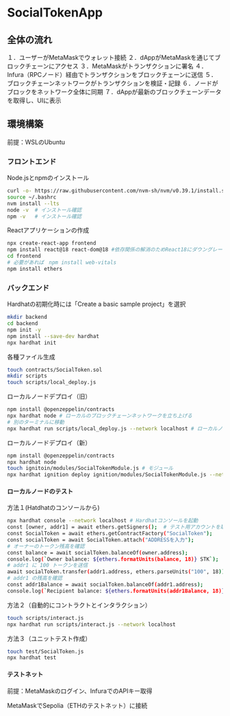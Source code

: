 # SocialTokenApp

## 全体の流れ
１．ユーザーがMetaMaskでウォレット接続
２．dAppがMetaMaskを通じてブロックチェーンにアクセス
３．MetaMaskがトランザクションに署名
４．Infura（RPCノード）経由でトランザクションをブロックチェーンに送信
５．ブロックチェーンネットワークがトランザクションを検証・記録
６．ノードがブロックをネットワーク全体に同期
７．dAppが最新のブロックチェーンデータを取得し、UIに表示

## 環境構築

前提：WSLのUbuntu

### フロントエンド
Node.jsとnpmのインストール
```bash
curl -o- https://raw.githubusercontent.com/nvm-sh/nvm/v0.39.1/install.sh | bash
source ~/.bashrc
nvm install --lts
node -v  # インストール確認
npm -v   # インストール確認
```
Reactアプリケーションの作成
```bash
npx create-react-app frontend 
npm install react@18 react-dom@18 #依存関係の解消のためReact18にダウングレード
cd frontend
# 必要があれば　npm install web-vitals
npm install ethers
```

### バックエンド

Hardhatの初期化時には「Create a basic sample project」を選択
```bash
mkdir backend
cd backend
npm init -y
npm install --save-dev hardhat
npx hardhat init
```

各種ファイル生成
```bash
touch contracts/SocialToken.sol
mkdir scripts
touch scripts/local_deploy.js
```

ローカルノードデプロイ（旧）
```bash
npm install @openzeppelin/contracts
npx hardhat node # ローカルのブロックチェーンネットワークを立ち上げる
# 別のターミナルに移動
npx hardhat run scripts/local_deploy.js --network localhost # ローカルノードにデプロイ
```
ローカルノードデプロイ（新）
```bash
npm install @openzeppelin/contracts
npx hardhat node 
touch ignitoin/modules/SocialTokenModule.js # モジュール
npx hardhat ignition deploy ignition/modules/SocialTokenModule.js --network localhost
```

#### ローカルノードのテスト

方法１(Hatdhatのコンソールから)
```bash
npx hardhat console --network localhost # Hardhatコンソールを起動
const [owner, addr1] = await ethers.getSigners();  # テスト用アカウントを取得
const SocialToken = await ethers.getContractFactory("SocialToken");
const socialToken = await SocialToken.attach("ADDRESSを入力");
# オーナーのトークン残高を確認
const balance = await socialToken.balanceOf(owner.address);
console.log(`Owner balance: ${ethers.formatUnits(balance, 18)} STK`);
# addr1 に 100 トークンを送信
await socialToken.transfer(addr1.address, ethers.parseUnits("100", 18));
# addr1 の残高を確認
const addr1Balance = await socialToken.balanceOf(addr1.address);
console.log(`Recipient balance: ${ethers.formatUnits(addr1Balance, 18)} STK`);
```

方法２（自動的にコントラクトとインタラクション）
```bash
touch scripts/interact.js
npx hardhat run scripts/interact.js --network localhost
```
方法３（ユニットテスト作成）
```bash
touch test/SocialToken.js
npx hardhat test
```

#### テストネット

前提：MetaMaskのログイン、InfuraでのAPIキー取得

MetaMaskでSepolia（ETHのテストネット）に接続


